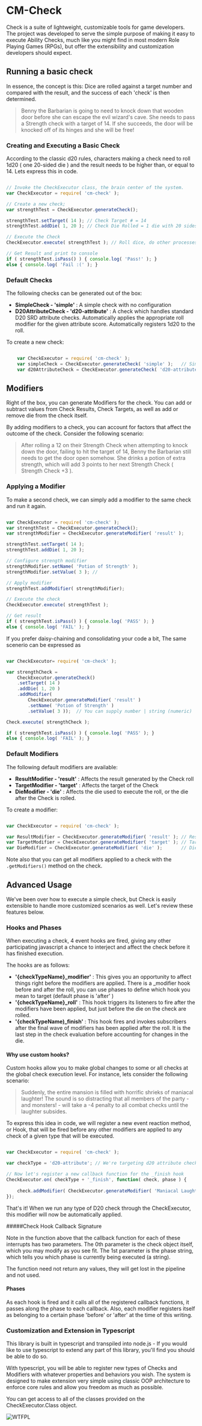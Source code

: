 # CM-Check 

Check is a suite of lightweight, customizable tools for game developers.  The project was developed to serve the simple purpose of making it easy to execute Ability Checks, much like you might find in most modern Role Playing Games (RPGs), but offer the extensibility and customization developers should expect.  

## Running a basic check
In essence, the concept is this: Dice are rolled against a target number and compared with the result, and the success of each 'check' is then determined.

>Benny the Barbarian is going to need to knock down that wooden door before she can escape the evil wizard's cave.  She needs to pass a Strength check with a target of 14.  If she succeeds, the door will be knocked off of its hinges and she will be free!  

### Creating and Executing a Basic Check

According to the classic d20 rules, characters making a check need to roll 1d20 ( one 20-sided die ) and the result needs to be higher than, or equal to 14. Lets express this in code.

```javascript

// Invoke the CheckExecutor class, the brain center of the system.
var CheckExecutor = require( 'cm-check' );

// Create a new check;
var strengthTest = CheckExecutor.generateCheck();

strengthTest.setTarget( 14 ); // Check Target # = 14
strengthTest.addDie( 1, 20 ); // Check Die Rolled = 1 die with 20 sides 

// Execute the Check
CheckExecutor.execute( strengthTest ); // Roll dice, do other processes...

// Get Result and print to console
if ( strengthTest.isPass() ) { console.log( 'Pass!' ); }
else { console.log( 'Fail :(' ); }

```

### Default Checks

The following checks can be generated out of the box:

* **SimpleCheck - 'simple'** : A simple check with no configuration
* **D20AttributeCheck - 'd20-attribute'** :  A check which handles standard D20 SRD attribute checks.  Automatically applies the appropriate roll modifier for the given attribute score.  Automatically registers 1d20 to the roll.

To create a new check:
```javascript

	var CheckExecutor = require( 'cm-check' );
	var simpleCheck = CheckExecutor.generateCheck( 'simple' );	 // Simple Check (also works with no string provided)
	var d20AttributeCheck = CheckExecutor.generateCheck( 'd20-attribute' ); // D20 Attribute Check
```

## Modifiers

Right of the box, you can generate Modifiers for the check.  You can add or subtract values from Check Results, Check Targets, as well as add or remove die from the check itself.

By adding modifiers to a check, you can account for factors that affect the outcome of the check.  Consider the following scenario:

>After rolling a 12 on their Strength Check when attempting to knock down the door, failing to hit the target of 14, Benny the Barbarian still needs to get the door open somehow.  She drinks a potion of extra strength, which will add 3 points to her next Strength Check ( Strength Check +3 ).

### Applying a Modifier

To make a second check, we can simply add a modifier to the same check and run it again.

```javascript

var CheckExecutor = require( 'cm-check' );
var strengthTest = CheckExecutor.generateCheck();
var strengthModifier = CheckExecutor.generateModifier( 'result' );

strengthTest.setTarget( 14 );
strengthTest.addDie( 1, 20 );

// Configure strength modifier
strengthModifier.setName( 'Potion of Strength' );
strengthModifier.setValue( 3 ); // 

// Apply modifier
strengthTest.addModifier( strengthModifier);

// Execute the check
CheckExecutor.execute( strengthTest );

// Get result
if ( strengthTest.isPass() ) { console.log( 'PASS' ); }
else { console.log( 'FAIL' ); }
```

If you prefer daisy-chaining and consolidating your code a bit,  The same scenerio can be expressed as

```javascript

var CheckExecutor= require( 'cm-check' );

var strengthCheck = 
	CheckExecutor.generateCheck()
    .setTarget( 14 )
    .addDie( 1, 20 )
    .addModifier( 
        CheckExecutor.generateModifier( 'result' )
        .setName( 'Potion of Strength' )
        .setValue( 3 ));  // You can supply number | string (numeric) | number[] or string (numeric)[] for value

Check.execute( strengthCheck );

if ( strengthTest.isPass() ) { console.log( 'PASS' ); }
else { console.log( 'FAIL' ); }
```

### Default Modifiers

The following default modifiers are available:

* **ResultModifier - 'result'** : Affects the result generated by the Check roll
* **TargetModifier - 'target'** : Affects the target of the Check
* **DieModifier - 'die'** : Affects the die used to execute the roll, or the die after the Check is rolled.

To create a modifier: 
```javascript

var CheckExecutor = require( 'cm-check' );

var ResultModifier = CheckExecutor.generateModifier( 'result' ); // Result Modifier
var TargetModifier = CheckExecutor.generateModifier( 'target' ); // Target Modifier
var DieModifier = CheckExecutor.generateModifier( 'die' );		 // Die modifier
```

Note also that you can get all modifiers applied to a check with the `.getModifiers()` method on the check.

## Advanced Usage 

We've been over how to execute a simple check, but Check is easily extensible to handle more customized scenarios as well.  Let's review these features below.

### Hooks and Phases

When executing a check, 4 event hooks are fired, giving any other participating javascript a chance to interject and affect the check before it has finished execution.

The hooks are as follows: 

* **'{checkTypeName}_modifier'** :  This gives you an opportunity to affect things right before the modifiers are applied.  There is a _modifier hook before and after the roll, you can use phases to define which hook you mean to target (default phase is 'after' )
* **'{checkTypeName}_roll'** : This hook triggers its listeners to fire after the modifiers have been applied, but just before the die on the check are rolled.
* **'{checkTypeName)_finish'** : This hook fires and invokes subscribers after the final wave of modifiers has been applied after the roll.  It is the last step in the check evaluation before accounting for changes in the die.

#### Why use custom hooks?

Custom hooks allow you to make global changes to some or all checks at the global check execution level.  For instance, lets consider the following scenario:

> Suddenly, the entire mansion is filled with horrific shrieks of maniacal laughter!  The sound is so distracting that all members of the party - and monsters! - will take a -4 penalty to all combat checks until the laughter subsides.

To express this idea in code, we will register a new event reaction method, or Hook, that will be fired before any other modifiers are applied to any check of a given type that will be executed.

```javascript

var CheckExecutor = require( 'cm-check' ); 

var checkType = 'd20-attribute'; // We're targeting d20 attribute checks specifically, so we'll want to include the typename.  You can also get the typename by making a new check instance and using the .getType() method.

// Now let's register a new callback function for the _finish hook
CheckExecutor.on( checkType + '_finish', function( check, phase ) {
    
    check.addModifier( CheckExecutor.generateModifier( 'Maniacal Laughter Penalty', -4 ) );
});
```

That's it!  When we run any type of D20 check through the CheckExecutor, this modifier will now be automatically applied.

#####Check Hook Callback Signature

Note in the function above that the callback function for each of these interrupts has two parameters.  The 0th parameter is the check object itself, which you may modify as you see fit.  The 1st parameter is the phase string, which tells you which phase is currently being executed (a string). 

The function need not return any values, they will get lost in the pipeline and not used.

#### Phases

As each hook is fired and it calls all of the registered callback functions, it passes along the phase to each callback.  Also, each modifier registers itself as belonging to a certain phase 'before' or 'after' at the time of this writing.  

### Customization and Extension in Typescript

This library is built in typescript and transpiled into node.js - If you would like to use typescript to extend any part of this library, you'll find you should be able to do so.

With typescript, you will be able to register new types of Checks and Modifiers with whatever properties and behaviors you wish.  The system is designed to make extension very simple using classic OOP architecture to enforce core rules and allow you freedom as much as possible.

You can get access to all of the classes provided on the CheckExecutor.Class object.

![WTFPL](http://www.wtfpl.net/wp-content/uploads/2012/12/wtfpl-badge-4.png)
